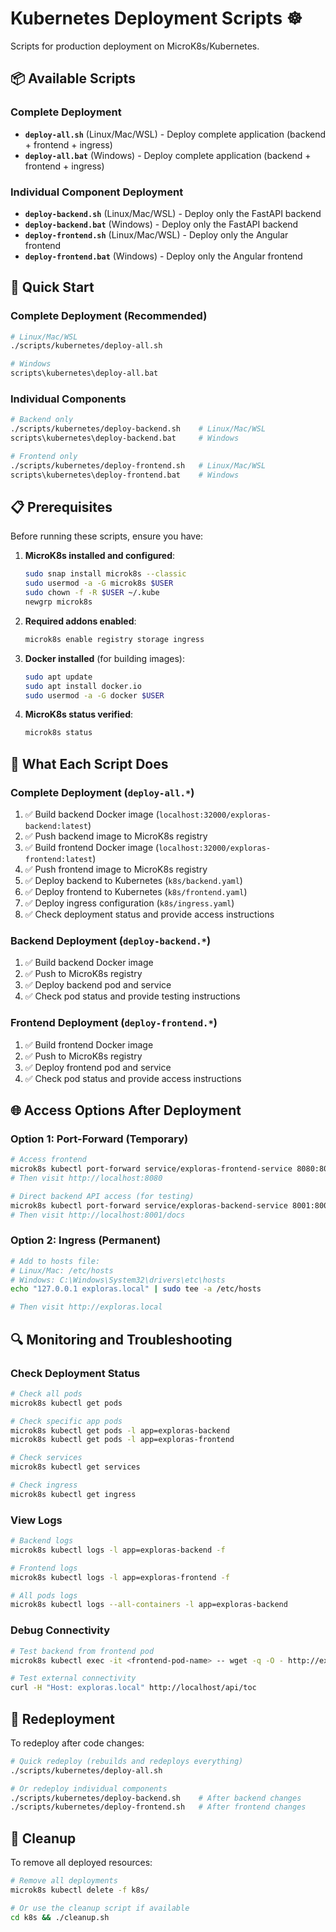 # Kubernetes Deployment Scripts ☸️

Scripts for production deployment on MicroK8s/Kubernetes.

## 📦 Available Scripts

### Complete Deployment
- **`deploy-all.sh`** (Linux/Mac/WSL) - Deploy complete application (backend + frontend + ingress)
- **`deploy-all.bat`** (Windows) - Deploy complete application (backend + frontend + ingress)

### Individual Component Deployment
- **`deploy-backend.sh`** (Linux/Mac/WSL) - Deploy only the FastAPI backend
- **`deploy-backend.bat`** (Windows) - Deploy only the FastAPI backend
- **`deploy-frontend.sh`** (Linux/Mac/WSL) - Deploy only the Angular frontend
- **`deploy-frontend.bat`** (Windows) - Deploy only the Angular frontend

## 🚀 Quick Start

### Complete Deployment (Recommended)
```bash
# Linux/Mac/WSL
./scripts/kubernetes/deploy-all.sh

# Windows
scripts\kubernetes\deploy-all.bat
```

### Individual Components
```bash
# Backend only
./scripts/kubernetes/deploy-backend.sh    # Linux/Mac/WSL
scripts\kubernetes\deploy-backend.bat     # Windows

# Frontend only
./scripts/kubernetes/deploy-frontend.sh   # Linux/Mac/WSL
scripts\kubernetes\deploy-frontend.bat    # Windows
```

## 📋 Prerequisites

Before running these scripts, ensure you have:

1. **MicroK8s installed and configured**:
   ```bash
   sudo snap install microk8s --classic
   sudo usermod -a -G microk8s $USER
   sudo chown -f -R $USER ~/.kube
   newgrp microk8s
   ```

2. **Required addons enabled**:
   ```bash
   microk8s enable registry storage ingress
   ```

3. **Docker installed** (for building images):
   ```bash
   sudo apt update
   sudo apt install docker.io
   sudo usermod -a -G docker $USER
   ```

4. **MicroK8s status verified**:
   ```bash
   microk8s status
   ```

## 🔧 What Each Script Does

### Complete Deployment (`deploy-all.*`)
1. ✅ Build backend Docker image (`localhost:32000/exploras-backend:latest`)
2. ✅ Push backend image to MicroK8s registry
3. ✅ Build frontend Docker image (`localhost:32000/exploras-frontend:latest`)
4. ✅ Push frontend image to MicroK8s registry
5. ✅ Deploy backend to Kubernetes (`k8s/backend.yaml`)
6. ✅ Deploy frontend to Kubernetes (`k8s/frontend.yaml`)
7. ✅ Deploy ingress configuration (`k8s/ingress.yaml`)
8. ✅ Check deployment status and provide access instructions

### Backend Deployment (`deploy-backend.*`)
1. ✅ Build backend Docker image
2. ✅ Push to MicroK8s registry
3. ✅ Deploy backend pod and service
4. ✅ Check pod status and provide testing instructions

### Frontend Deployment (`deploy-frontend.*`)
1. ✅ Build frontend Docker image
2. ✅ Push to MicroK8s registry
3. ✅ Deploy frontend pod and service
4. ✅ Check pod status and provide access instructions

## 🌐 Access Options After Deployment

### Option 1: Port-Forward (Temporary)
```bash
# Access frontend
microk8s kubectl port-forward service/exploras-frontend-service 8080:80
# Then visit http://localhost:8080

# Direct backend API access (for testing)
microk8s kubectl port-forward service/exploras-backend-service 8001:8000
# Then visit http://localhost:8001/docs
```

### Option 2: Ingress (Permanent)
```bash
# Add to hosts file:
# Linux/Mac: /etc/hosts
# Windows: C:\Windows\System32\drivers\etc\hosts
echo "127.0.0.1 exploras.local" | sudo tee -a /etc/hosts

# Then visit http://exploras.local
```

## 🔍 Monitoring and Troubleshooting

### Check Deployment Status
```bash
# Check all pods
microk8s kubectl get pods

# Check specific app pods
microk8s kubectl get pods -l app=exploras-backend
microk8s kubectl get pods -l app=exploras-frontend

# Check services
microk8s kubectl get services

# Check ingress
microk8s kubectl get ingress
```

### View Logs
```bash
# Backend logs
microk8s kubectl logs -l app=exploras-backend -f

# Frontend logs
microk8s kubectl logs -l app=exploras-frontend -f

# All pods logs
microk8s kubectl logs --all-containers -l app=exploras-backend
```

### Debug Connectivity
```bash
# Test backend from frontend pod
microk8s kubectl exec -it <frontend-pod-name> -- wget -q -O - http://exploras-backend-service:8000/health

# Test external connectivity
curl -H "Host: exploras.local" http://localhost/api/toc
```

## 🔄 Redeployment

To redeploy after code changes:

```bash
# Quick redeploy (rebuilds and redeploys everything)
./scripts/kubernetes/deploy-all.sh

# Or redeploy individual components
./scripts/kubernetes/deploy-backend.sh    # After backend changes
./scripts/kubernetes/deploy-frontend.sh   # After frontend changes
```

## 🧹 Cleanup

To remove all deployed resources:

```bash
# Remove all deployments
microk8s kubectl delete -f k8s/

# Or use the cleanup script if available
cd k8s && ./cleanup.sh
```
